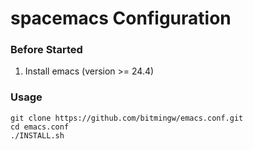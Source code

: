# spacemacs Configuration

### Before Started

1. Install emacs (version >= 24.4)

### Usage

```
git clone https://github.com/bitmingw/emacs.conf.git
cd emacs.conf
./INSTALL.sh
```
